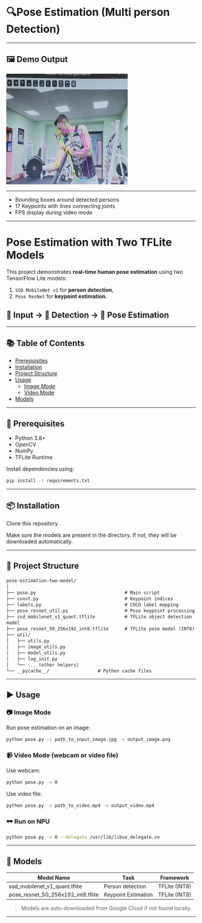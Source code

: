 # 🔍Pose Estimation (Multi person Detection)
 
----
## 🖼️ Demo Output

![Demo GIF](output.gif)

---
* Bounding boxes around detected persons
* 17 Keypoints with lines connecting joints
* FPS display during video mode
---
 
# Pose Estimation with Two TFLite Models
 
This project demonstrates **real-time human pose estimation** using two TensorFlow Lite models:
 
1. `SSD MobileNet v1` for **person detection**,
2. `Pose ResNet` for **keypoint estimation**.
 
## 📸 Input → 👤 Detection → 🤸 Pose Estimation
 
---
 
## 📚 Table of Contents
 
* [Prerequisites](#prerequisites)
* [Installation](#installation)
* [Project Structure](#project-structure)
* [Usage](#usage)
  * [Image Mode](#image-mode)
  * [Video Mode](#video-mode)
* [Models](#models)
 
 
---
 
## 🔧 Prerequisites
 
* Python 3.8+
* OpenCV
* NumPy
* TFLite Runtime
 
Install dependencies using:
 
```bash
pip install -r requirements.txt
```
 
 
---
 
## 📦 Installation
 
Clone this repository
 
Make sure the models are present in the directory. If not, they will be downloaded automatically.
 
---
 
## 📁 Project Structure
 
```
pose-estimation-two-model/
│
├── pose.py                                 # Main script
├── const.py                                # Keypoint indices
├── labels.py                               # COCO label mapping
├── pose_resnet_util.py                     # Pose keypoint processing
├── ssd_mobilenet_v1_quant.tflite           # TFLite object detection model
├── pose_resnet_50_256x192_int8.tflite      # TFLite pose model (INT8)
├── util/
│   ├── utils.py
│   ├── image_utils.py
│   ├── model_utils.py
│   ├── log_init.py
│   └── ... (other helpers)
└── __pycache__/                  # Python cache files
```
 
---
 
## ▶️ Usage
 
### 📷 Image Mode
 
Run pose estimation on an image:
 
```bash
python pose.py -i path_to_input_image.jpg -s output_image.png
```
 
### 📹 Video Mode (webcam or video file)
 
Use webcam:
 
```bash
python pose.py -v 0
```
 
Use video file:
 
```bash
python pose.py -v path_to_video.mp4 -s output_video.mp4
```
 
 
### 🕶️ Run on NPU
 
```bash
python pose.py -v 0 --delegate /usr/lib/libvx_delegate.so 
```
 
---
 
## 🧠 Models
 
| Model Name                             | Task                | Framework     |
| -------------------------------------- | ------------------- | ------------- |
| ssd\_mobilenet\_v1\_quant.tflite       | Person detection    | TFLite (INT8) |
| pose\_resnet\_50\_256x192\_int8.tflite | Keypoint Estimation | TFLite (INT8) |
 
> Models are auto-downloaded from Google Cloud if not found locally.
 
---
